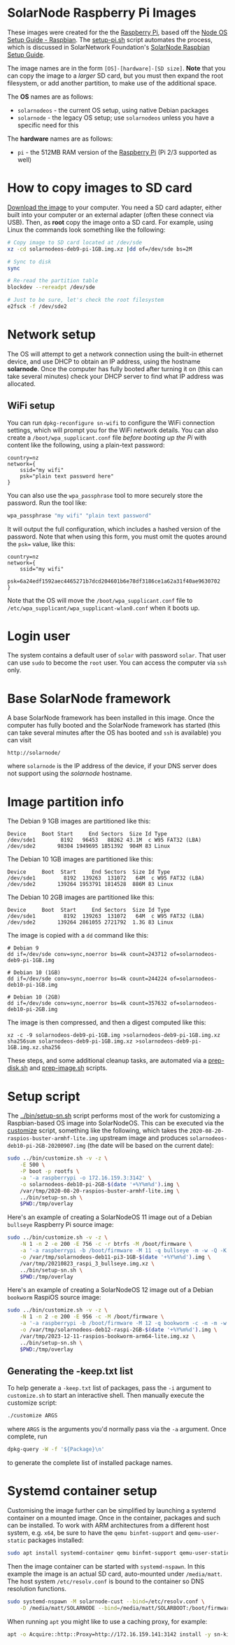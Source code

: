 # SolarNode Raspberry Pi Images

These images were created for the the [Raspberry Pi][1], based off the [Node OS Setup Guide -
Raspbian][2]. The [setup-pi.sh][setup-pi] script automates the process, which is discussed
in SolarNetwork Foundation's [SolarNode Raspbian Setup Guide][setup-guide].

The image names are in the form `[OS]-[hardware]-[SD size]`. **Note** that you can copy the image to
a _larger_ SD card, but you must then expand the root filesystem, or add another partition, to make
use of the additional space.

The **OS** names are as follows:

 * `solarnodeos` - the current OS setup, using native Debian packages
 * `solarnode` - the legacy OS setup; use `solarnodeos` unless you have a specific need for this

The **hardware** names are as follows:

 * `pi` - the 512MB RAM version of the [Raspberry Pi][1] (Pi 2/3 supported as well)
 	
# How to copy images to SD card

[Download the image][images] to your computer. You need a SD card adapter, either built into your
computer or an external adapter (often these connect via USB). Then, as **root** copy the image
onto a SD card. For example, using Linux the commands look something like the following:

```sh
# Copy image to SD card located at /dev/sde
xz -cd solarnodeos-deb9-pi-1GB.img.xz |dd of=/dev/sde bs=2M

# Sync to disk
sync

# Re-read the partition table
blockdev --rereadpt /dev/sde

# Just to be sure, let's check the root filesystem
e2fsck -f /dev/sde2
```

# Network setup

The OS will attempt to get a network connection using the built-in ethernet device, and use DHCP to
obtain an IP address, using the hostname **solarnode**. Once the computer has fully booted after
turning it on (this can take several minutes) check your DHCP server to find what IP address was
allocated.

## WiFi setup

You can run `dpkg-reconfigure sn-wifi` to configure the WiFi connection settings, which will prompt
you for the WiFi network details. You can also create a `/boot/wpa_supplicant.conf` file _before
booting up the Pi_ with content like the following, using a plain-text password:

```
country=nz
network={
	ssid="my wifi"
	psk="plain text password here"
}
```

You can also use the `wpa_passphrase` tool to more securely store the password. Run the tool like:

```sh
wpa_passphrase "my wifi" "plain text password"
```

It will output the full configuration, which includes a hashed version of the password. Note that
when using this form, you must omit the quotes around the `psk=` value, like this:

```
country=nz
network={
	ssid="my wifi"
	psk=6a24edf1592aec4465271b7dcd204601b6e78df3186ce1a62a31f40ae9630702
}
```

Note that the OS will move the `/boot/wpa_supplicant.conf` file to 
`/etc/wpa_supplicant/wpa_supplicant-wlan0.conf` when it boots up. 

# Login user

The system contains a default user of `solar` with password `solar`. That user can use `sudo` to
become the `root` user. You can access the computer via `ssh` only.

# Base SolarNode framework

A base SolarNode framework has been installed in this image. Once the computer has fully booted and
the SolarNode framework has started (this can take several minutes after the OS has booted and `ssh`
is available) you can visit

	http://solarnode/

where `solarnode` is the IP address of the device, if your DNS server does not support using the
_solarnode_ hostname.

# Image partition info

The Debian 9 1GB images are partitioned like this:

```
Device     Boot Start     End Sectors  Size Id Type
/dev/sde1        8192   96453   88262 43.1M  c W95 FAT32 (LBA)
/dev/sde2       98304 1949695 1851392  904M 83 Linux
```

The Debian 10 1GB images are partitioned like this:

```
Device     Boot  Start     End Sectors  Size Id Type
/dev/sde1         8192  139263  131072   64M  c W95 FAT32 (LBA)
/dev/sde2       139264 1953791 1814528  886M 83 Linux
```

The Debian 10 2GB images are partitioned like this:

```
Device     Boot  Start     End Sectors  Size Id Type
/dev/sde1         8192  139263  131072   64M  c W95 FAT32 (LBA)
/dev/sde2       139264 2861055 2721792  1.3G 83 Linux
```

The image is copied with a `dd` command like this:

```
# Debian 9
dd if=/dev/sde conv=sync,noerror bs=4k count=243712 of=solarnodeos-deb9-pi-1GB.img

# Debian 10 (1GB)
dd if=/dev/sde conv=sync,noerror bs=4k count=244224 of=solarnodeos-deb10-pi-1GB.img

# Debian 10 (2GB)
dd if=/dev/sde conv=sync,noerror bs=4k count=357632 of=solarnodeos-deb10-pi-2GB.img
```

The image is then compressed, and then a digest computed like this:

```
xz -c -9 solarnodeos-deb9-pi-1GB.img >solarnodeos-deb9-pi-1GB.img.xz
sha256sum solarnodeos-deb9-pi-1GB.img.xz >solarnodeos-deb9-pi-1GB.img.xz.sha256
```

These steps, and some additional cleanup tasks, are automated via a [prep-disk.sh][prep-disk] and
[prep-image.sh][prep-image] scripts.

# Setup script

The [../bin/setup-sn.sh](../bin/setup-sn.sh) script performs most of the work for customizing a
Raspbian-based OS image into SolarNodeOS. This can be executed via the
[customize](../bin/customize.sh) script, something like the following, which takes the
`2020-08-20-raspios-buster-armhf-lite.img` upstream image and produces
`solarnodeos-deb10-pi-2GB-20200907.img` (the date will be based on the current date):

```sh
sudo ../bin/customize.sh -v -z \
	-E 500 \
	-P boot -p rootfs \
	-a '-a raspberrypi -o 172.16.159.3:3142' \
	-o solarnodeos-deb10-pi-2GB-$(date '+%Y%m%d').img \
	/var/tmp/2020-08-20-raspios-buster-armhf-lite.img \
	../bin/setup-sn.sh \
	$PWD:/tmp/overlay 
```

Here's an example of creating a SolarNodeOS 11 image out of a Debian `bullseye` Raspberry Pi source
image:

```sh
sudo ../bin/customize.sh -v -z \
	-N 1 -n 2 -e 200 -E 756 -c -r btrfs -M /boot/firmware \
	-a '-a raspberrypi -b /boot/firmware -M 11 -q bullseye -m -w -Q -K conf/packages-deb11-add.txt -k conf/packages-deb11-keep.txt -o 172.16.159.143:3142' \
	-o /var/tmp/solarnodeos-deb11-pi3-1GB-$(date '+%Y%m%d').img \
	/var/tmp/20210823_raspi_3_bullseye.img.xz \
	../bin/setup-sn.sh \
	$PWD:/tmp/overlay
```

Here's an example of creating a SolarNodeOS 12 image out of a Debian `bookworm` RaspiOS source
image:

```sh
sudo ../bin/customize.sh -v -z \
	-N 1 -n 2 -e 200 -E 956 -c -M /boot/firmware \
	-a '-a raspberrypi -b /boot/firmware -M 12 -q bookworm -c -m -m -w -Q -Z UTC -K conf/raspi-packages-deb12-add.txt -A conf/raspi-packages-deb12-add-late.txt -k conf/raspi-packages-deb12-keep.txt -o 172.16.159.143:3142' \
	-o /var/tmp/solarnodeos-deb12-raspi-2GB-$(date '+%Y%m%d').img \
	/var/tmp/2023-12-11-raspios-bookworm-arm64-lite.img.xz \
	../bin/setup-sn.sh \
	$PWD:/tmp/overlay
```

## Generating the -keep.txt list

To help generate a `-keep.txt` list of packages, pass the `-i` argument to `customize.sh` to start
an interactive shell. Then manually execute the customize script:

```sh
./customize ARGS
```

where `ARGS` is the arguments you'd normally pass via the `-a` argument. Once complete, run

```sh
dpkg-query -W -f '${Package}\n'
```

to generate the complete list of installed package names.


# Systemd container setup

Customising the image further can be simplified by launching a systemd container on a mounted image.
Once in the container, packages and such can be installed. To work with ARM architectures from a different host system, e.g.
`x64`, be sure to have the `qemu binfmt-support` and `qemu-user-static` packages installed:

```sh
sudo apt install systemd-container qemu binfmt-support qemu-user-static
```

Then the image container can be started with `systemd-nspawn`.  In this example the image is an
actual SD card, auto-mounted under `/media/matt`. The host system `/etc/resolv.conf` is bound to the
container so DNS resolution functions.

```sh
sudo systemd-nspawn -M solarnode-cust --bind=/etc/resolv.conf \
	-D /media/matt/SOLARNODE --bind=/media/matt/SOLARBOOT:/boot/firmware
```

When running `apt` you might like to use a caching proxy, for example:

```sh
apt -o Acquire::http::Proxy=http://172.16.159.141:3142 install -y sn-kiosk-wpe
```


[1]: https://www.raspberrypi.org/
[2]: https://github.com/SolarNetwork/solarnetwork/wiki/Node-OS-Setup-Guide-Raspbian
[images]: https://sourceforge.net/projects/solarnetwork/files/solarnode/pi/
[setup-pi]: https://github.com/SolarNetwork/solarnode-os-images/blob/master/debian/pi/bin/setup-pi.sh
[prep-disk]: https://github.com/SolarNetwork/solarnode-os-images/blob/master/debian/bin/prep-disk.sh
[prep-image]: https://github.com/SolarNetwork/solarnode-os-images/blob/master/debian/bin/prep-image.sh
[setup-guide]: https://github.com/SolarNetworkFoundation/solarnetwork-ops/wiki/SolarNode-Raspbian-Setup-Guide
